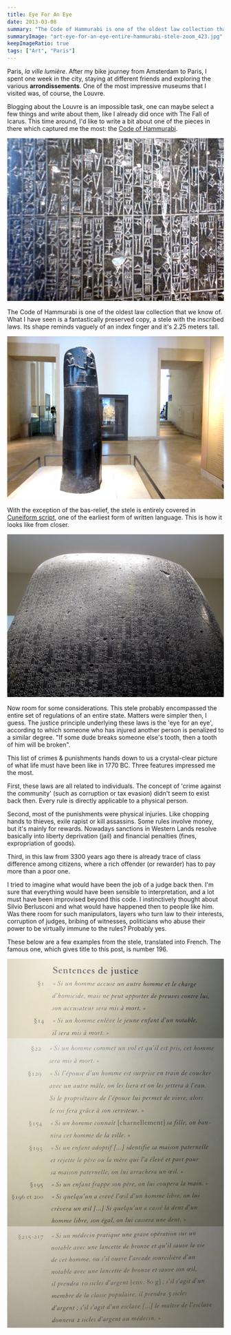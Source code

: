 ```yaml
---
title: Eye For An Eye
date: 2013-03-08
summary: "The Code of Hammurabi is one of the oldest law collection that we know of."
summaryImage: "art-eye-for-an-eye-entire-hammurabi-stele-zoom_423.jpg"
keepImageRatio: true
tags: ["Art", "Paris"]
---
```


Paris, _la ville lumière_. After my bike journey from Amsterdam to Paris, I spent one week in the city, staying at different friends and exploring the various **arrondissements**. One of the most impressive museums that I visited was, of course, the Louvre.

Blogging about the Louvre is an impossible task, one can maybe select a few things and write about them, like I already did once with The Fall of Icarus. This time around, I'd like to write a bit about one of the pieces in there which captured me the most: the [Code of Hammurabi](http://en.wikipedia.org/wiki/Code_of_Hammurabi).

![](art-eye-for-an-eye-entire-hammurabi-stele-zoom_423.jpg)

The Code of Hammurabi is one of the oldest law collection that we know of. What I have seen is a fantastically preserved copy, a stele with the inscribed laws. Its shape reminds vaguely of an index finger and it's 2.25 meters tall.

![](art-eye-for-an-eye-entire-hammurabi-stele_423.jpg)

With the exception of the bas-relief, the stele is entirely covered in [Cuneiform script](http://en.wikipedia.org/wiki/Cuneiform_script), one of the earliest form of written language. This is how it looks like from closer.

![](art-eye-for-an-eye-entire-hammurabi-stele-back_423.jpg)

Now room for some considerations. This stele probably encompassed the entire set of regulations of an entire state. Matters were simpler then, I guess. The justice principle underlying these laws is the 'eye for an eye', according to which someone who has injured another person is penalized to a similar degree. "If some dude breaks someone else's tooth, then a tooth of him will be broken".

This list of crimes & punishments hands down to us a crystal-clear picture of what life must have been like in 1770 BC. Three features impressed me the most.

First, these laws are all related to individuals. The concept of 'crime against the community' (such as corruption or tax evasion) didn't seem to exist back then. Every rule is directly applicable to a physical person.

Second, most of the punishments were physical injuries. Like chopping hands to thieves, exile rapist or kill assassins. Some rules involve money, but it's mainly for rewards. Nowadays sanctions in Western Lands resolve basically into liberty deprivation (jail) and financial penalties (fines, expropriation of goods).

Third, in this law from 3300 years ago there is already trace of class difference among citizens, where a rich offender (or rewarder) has to pay more than a poor one.

I tried to imagine what would have been the job of a judge back then. I'm sure that everything would have been sensible to interpretation, and a lot must have been improvised beyond this code. I instinctively thought about Silvio Berlusconi and what would have happened then to people like him. Was there room for such manipulators, layers who turn law to their interests, corruption of judges, bribing of witnesses, politicians who abuse their power to be virtually immune to the rules? Probably yes.

These below are a few examples from the stele, translated into French. The famous one, which gives title to this post, is number 196.

![](art-eye-for-an-eye-hammurabi-code-laws_959.jpg)
